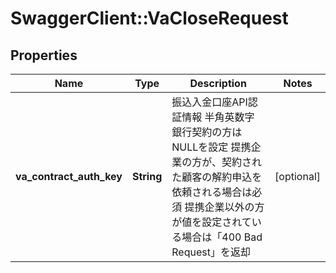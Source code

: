 # SwaggerClient::VaCloseRequest

## Properties
Name | Type | Description | Notes
------------ | ------------- | ------------- | -------------
**va_contract_auth_key** | **String** | 振込入金口座API認証情報 半角英数字 銀行契約の方はNULLを設定 提携企業の方が、契約された顧客の解約申込を依頼される場合は必須 提携企業以外の方が値を設定されている場合は「400 Bad Request」を返却  | [optional] 


